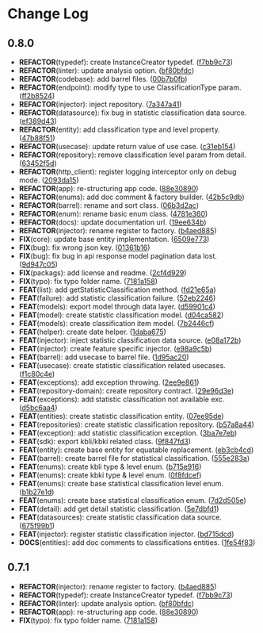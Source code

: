 # Change Log

## 0.8.0

- **REFACTOR**(typedef): create InstanceCreator typedef. ([f7bb9c73](https://github.com/ryanaidilp/stadata_flutter_sdk/commit/f7bb9c73be576c9aab0a991e0cd8f3a4ec04da47))
- **REFACTOR**(linter): update analysis option. ([bf80bfdc](https://github.com/ryanaidilp/stadata_flutter_sdk/commit/bf80bfdc152850452048ae0323618f4bc105fd71))
- **REFACTOR**(codebase): add barrel files. ([00b7b0fb](https://github.com/ryanaidilp/stadata_flutter_sdk/commit/00b7b0fb7a19b88fda79013a4dc2e58f919a3884))
- **REFACTOR**(endpoint): modify type to use ClassificationType param. ([ff2b8524](https://github.com/ryanaidilp/stadata_flutter_sdk/commit/ff2b85245769f6c822ab7190a7cf2b9983a42a13))
- **REFACTOR**(injector): inject repository. ([7a347a41](https://github.com/ryanaidilp/stadata_flutter_sdk/commit/7a347a41c5275957e1832e4891a660b043d4b334))
- **REFACTOR**(datasource): fix bug in statistic classification data source. ([ef389d43](https://github.com/ryanaidilp/stadata_flutter_sdk/commit/ef389d43d056aa19a637e49e7b8b0565eb954d48))
- **REFACTOR**(entity): add classification type and level property. ([47b88f51](https://github.com/ryanaidilp/stadata_flutter_sdk/commit/47b88f51818d8455762c98af552fc45a8af5d7c2))
- **REFACTOR**(usecase): update return value of use case. ([c31eb154](https://github.com/ryanaidilp/stadata_flutter_sdk/commit/c31eb154442420f8c4538577c22949d5a81de93c))
- **REFACTOR**(repository): remove classification level param from detail. ([63452f5d](https://github.com/ryanaidilp/stadata_flutter_sdk/commit/63452f5dba17adaeabc8bc1685cf487bdde3c727))
- **REFACTOR**(http_client): register logging interceptor only on debug mode. ([2093da15](https://github.com/ryanaidilp/stadata_flutter_sdk/commit/2093da15d254da71937a8dda9b6bd2c09bc34a17))
- **REFACTOR**(app): re-structuring app code. ([88e30890](https://github.com/ryanaidilp/stadata_flutter_sdk/commit/88e3089028bdece8e052558654a65d3e9c704e4e))
- **REFACTOR**(enums): add doc comment & factory builder. ([42b5c9db](https://github.com/ryanaidilp/stadata_flutter_sdk/commit/42b5c9dbed6fcd50f9545c9a376aa8db006a7263))
- **REFACTOR**(barrel): rename and sort class. ([06b3d2ac](https://github.com/ryanaidilp/stadata_flutter_sdk/commit/06b3d2ac84f6c2f54dd89504b7eab134b1c855ae))
- **REFACTOR**(enum): rename basic enum class. ([4781e360](https://github.com/ryanaidilp/stadata_flutter_sdk/commit/4781e3604cd07c95e3dc231e78a298cd4c0bad74))
- **REFACTOR**(docs): update documentation url. ([19ee634b](https://github.com/ryanaidilp/stadata_flutter_sdk/commit/19ee634bf0001ec45e9d00781947c388e5ccf252))
- **REFACTOR**(injector): rename register to factory. ([b4aed885](https://github.com/ryanaidilp/stadata_flutter_sdk/commit/b4aed8850a9e17e3f026d373d6b349a311c778d0))
- **FIX**(core): update base entity implementation. ([6509e773](https://github.com/ryanaidilp/stadata_flutter_sdk/commit/6509e7732a06ac99b5601923595383aebd20b5fc))
- **FIX**(bug): fix wrong json key. ([01361b16](https://github.com/ryanaidilp/stadata_flutter_sdk/commit/01361b1673298cb65d11c01c3144a8a796ed64b8))
- **FIX**(bug): fix bug in api response model pagination data lost. ([9d947c05](https://github.com/ryanaidilp/stadata_flutter_sdk/commit/9d947c056d9f7e5714a4d9cebe40a61cad8fd9a8))
- **FIX**(packags): add license and readme. ([2cf4d929](https://github.com/ryanaidilp/stadata_flutter_sdk/commit/2cf4d9294b612cbfc610fc253ece6d3dc55cb13d))
- **FIX**(typo): fix typo folder name. ([7181a158](https://github.com/ryanaidilp/stadata_flutter_sdk/commit/7181a158f3c944bb55b5af21d80c564359f2f6d0))
- **FEAT**(list): add getStatisticClassification method. ([fd21e65a](https://github.com/ryanaidilp/stadata_flutter_sdk/commit/fd21e65a2af3318e1bca6889052ba59935a72fa4))
- **FEAT**(failure): add statistic classification failure. ([52eb2246](https://github.com/ryanaidilp/stadata_flutter_sdk/commit/52eb224666f5c83fa5c539e7b657cb7f5f61cec4))
- **FEAT**(models): export model through data layer. ([d59901c4](https://github.com/ryanaidilp/stadata_flutter_sdk/commit/d59901c422c255ec5553d757c645bc9c0645f38f))
- **FEAT**(model): create statistic classification model. ([d04ca582](https://github.com/ryanaidilp/stadata_flutter_sdk/commit/d04ca58206ec380d59b5ad4d01c70366a2e2c02b))
- **FEAT**(models): create classification item model. ([7b2446cf](https://github.com/ryanaidilp/stadata_flutter_sdk/commit/7b2446cf9655a85e3558cf75ffb94bb3e0106032))
- **FEAT**(helper): create date helper. ([1daba675](https://github.com/ryanaidilp/stadata_flutter_sdk/commit/1daba6753d403b6a0b93917ec34365479c11b817))
- **FEAT**(injector): inject statistic classification data source. ([e08a172b](https://github.com/ryanaidilp/stadata_flutter_sdk/commit/e08a172b830f611f8693298f4e820ff04c719842))
- **FEAT**(injector): create feature specific injector. ([e98a9c5b](https://github.com/ryanaidilp/stadata_flutter_sdk/commit/e98a9c5b46d732cc0262bbff5aaa4382c75540cb))
- **FEAT**(barrel): add usecase to barrel file. ([1d95ac20](https://github.com/ryanaidilp/stadata_flutter_sdk/commit/1d95ac200c18cbe2d4c18359b6cead1d9161efa8))
- **FEAT**(usecase): create statistic classification related usecases. ([f1c80c4e](https://github.com/ryanaidilp/stadata_flutter_sdk/commit/f1c80c4e4c1e489c74d2bb7130479cc79c41a89d))
- **FEAT**(exceptions): add exception throwing. ([2ee9e861](https://github.com/ryanaidilp/stadata_flutter_sdk/commit/2ee9e861268c09f48604f064c180bd2e6154a21c))
- **FEAT**(repository-domain): create repository contract. ([29e96d3e](https://github.com/ryanaidilp/stadata_flutter_sdk/commit/29e96d3e480fa9f52bdf0a692b95df335c02e656))
- **FEAT**(exceptions): add statistic classification not available exc. ([d5bc6aa4](https://github.com/ryanaidilp/stadata_flutter_sdk/commit/d5bc6aa4ac79012c9d03ef91606718bd712de3f9))
- **FEAT**(entities): create statistic classification entity. ([07ee95de](https://github.com/ryanaidilp/stadata_flutter_sdk/commit/07ee95de5d74e489ad9ca5605585beb4804e60a3))
- **FEAT**(repositories): create statistic classification repository. ([b57a8a44](https://github.com/ryanaidilp/stadata_flutter_sdk/commit/b57a8a4417c62c12f03053c41a2d892cbed6e6be))
- **FEAT**(exception): add statistic classification exception. ([3ba7e7eb](https://github.com/ryanaidilp/stadata_flutter_sdk/commit/3ba7e7eb9ce22924cf66af2881c391236a2cef7e))
- **FEAT**(sdk): export kbli/kbki related class. ([9f847fd3](https://github.com/ryanaidilp/stadata_flutter_sdk/commit/9f847fd3f914ed34ee7810c9f002d4f8373cd136))
- **FEAT**(entity): create base entity for equatable replacement. ([eb3cb4cd](https://github.com/ryanaidilp/stadata_flutter_sdk/commit/eb3cb4cd6a68c5bdd36b1e4ee453f581d360e545))
- **FEAT**(barrel): create barrel file for statistical classification. ([555e283a](https://github.com/ryanaidilp/stadata_flutter_sdk/commit/555e283a7d762f449045e5fb291f82385067c5d9))
- **FEAT**(enums): create kbli type & level enum. ([b715e916](https://github.com/ryanaidilp/stadata_flutter_sdk/commit/b715e9167ec24b4d954d77e3c27e4a0074c4646d))
- **FEAT**(enums): create kbki type & level enum. ([0f8fdcef](https://github.com/ryanaidilp/stadata_flutter_sdk/commit/0f8fdcef3c6bea8d6315ea3ecc04b965636c1284))
- **FEAT**(enums): create base statistical classification level enum. ([b1b27e1d](https://github.com/ryanaidilp/stadata_flutter_sdk/commit/b1b27e1d4b7b23b0d70077368247681eb5a96df9))
- **FEAT**(enums): create base statistical classification enum. ([7d2d505e](https://github.com/ryanaidilp/stadata_flutter_sdk/commit/7d2d505efe796696c8e29bb867969b3cf75e2845))
- **FEAT**(detail): add get detail statistic classification. ([5e7dbfd1](https://github.com/ryanaidilp/stadata_flutter_sdk/commit/5e7dbfd12728f8821e53fba5076e50655a5aa825))
- **FEAT**(datasources): create statistic classification data source. ([675f99b1](https://github.com/ryanaidilp/stadata_flutter_sdk/commit/675f99b1a4a790a009985cf6d3b7ccb2b3751c56))
- **FEAT**(injector): register statistic classification injector. ([bd715dcd](https://github.com/ryanaidilp/stadata_flutter_sdk/commit/bd715dcdde153990dc522160ed09a25e765890f3))
- **DOCS**(entities): add doc comments to classifications entities. ([1fe54f83](https://github.com/ryanaidilp/stadata_flutter_sdk/commit/1fe54f839135f42f53d1f68299c36a5c6cf1898e))

## 0.7.1

- **REFACTOR**(injector): rename register to factory. ([b4aed885](https://github.com/ryanaidilp/stadata_flutter_sdk/commit/b4aed8850a9e17e3f026d373d6b349a311c778d0))
- **REFACTOR**(typedef): create InstanceCreator typedef. ([f7bb9c73](https://github.com/ryanaidilp/stadata_flutter_sdk/commit/f7bb9c73be576c9aab0a991e0cd8f3a4ec04da47))
- **REFACTOR**(linter): update analysis option. ([bf80bfdc](https://github.com/ryanaidilp/stadata_flutter_sdk/commit/bf80bfdc152850452048ae0323618f4bc105fd71))
- **REFACTOR**(app): re-structuring app code. ([88e30890](https://github.com/ryanaidilp/stadata_flutter_sdk/commit/88e3089028bdece8e052558654a65d3e9c704e4e))
- **FIX**(typo): fix typo folder name. ([7181a158](https://github.com/ryanaidilp/stadata_flutter_sdk/commit/7181a158f3c944bb55b5af21d80c564359f2f6d0))
